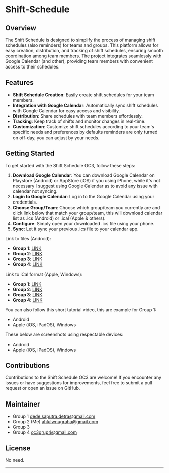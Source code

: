 # Shift-Schedule
## Overview

The Shift Schedule is designed to simplify the process of managing shift schedules (also reminders) for teams and groups. This platform allows for easy creation, distribution, and tracking of shift schedules, ensuring smooth coordination among team members. The project integrates seamlessly with Google Calendar (and other), providing team members with convenient access to their schedules.

## Features

- **Shift Schedule Creation**: Easily create shift schedules for your team members.
- **Integration with Google Calendar**: Automatically sync shift schedules with Google Calendar for easy access and visibility.
- **Distribution**: Share schedules with team members effortlessly.
- **Tracking**: Keep track of shifts and monitor changes in real-time.
- **Customization**: Customize shift schedules according to your team's specific needs and preferences by defaults reminders are only turned on off-day, you can adjust by your needs.

## Getting Started

To get started with the Shift Schedule OC3, follow these steps:

1. **Download Google Calendar**: You can download Google Calendar on Playstore (Android) or AppStore (iOS) if you using iPhone, while it's not necessary I suggest using Google Calendar as to avoid any issue with calendar not syncing.
2. **Login to Google Calendar**: Log in to the Google Calendar using your credentials.
3. **Choose Group/Team**: Choose which group/team you currently are and click link below that match your group/team, this will download calendar list as .ics (Android) or .ical (Apple & others).
4. **Configure**: Simply open your downloaded .ics file using your phone.
5. **Sync**: Let it sync your previous .ics file to your calendar app.

Link to files (Android):
-  **Group 1**: [LINK](https://calendar.google.com/calendar/u/0?cid=YmQ2NTIxZDVmZDg5MmI0MWFmNGZiZDVlNTFiZDYzNWI3YTViMTY3M2QzMjk0MDE3YWNmOTU1MGRiMGVmM2JlOEBncm91cC5jYWxlbmRhci5nb29nbGUuY29t)
-  **Group 2**: [LINK](https://calendar.google.com/calendar/u/0?cid=MXJzN21rc2puM25iNzVsZGRrcm9mMGpwZTRAZ3JvdXAuY2FsZW5kYXIuZ29vZ2xlLmNvbQ)
-  **Group 3**: [LINK](https://calendar.google.com/calendar/u/0?cid=MjYzZWE5YjNhYjJmNTVhNDA1NGU1M2VkMDU3YzYzNzdiMmUwZWZkMmU5ODhkZWZjY2E5MTJjZTc0NWI5ZjA2M0Bncm91cC5jYWxlbmRhci5nb29nbGUuY29t)
-  **Group 4**: [LINK](https://calendar.google.com/calendar/u/0?cid=MjY3YzViZTJlNzk5NTIyNThkM2QyYzg2Yjk2YWFhMjM1YjNhOTYwYjFkNGY0NGNlNmNkZDkwMjliYzc3YzExNUBncm91cC5jYWxlbmRhci5nb29nbGUuY29t)

Link to iCal format (Apple, Windows):
- **Group 1**: [LINK](https://calendar.google.com/calendar/ical/bd6521d5fd892b41af4fbd5e51bd635b7a5b1673d3294017acf9550db0ef3be8%40group.calendar.google.com/public/basic.ics)
- **Group 2**: [LINK](https://calendar.google.com/calendar/ical/1rs7mksjn3nb75lddkrof0jpe4%40group.calendar.google.com/public/basic.ics)
- **Group 3**: [LINK](https://calendar.google.com/calendar/ical/263ea9b3ab2f55a4054e53ed057c6377b2e0efd2e988defcca912ce745b9f063%40group.calendar.google.com/public/basic.ics)
- **Group 4**: [LINK](https://calendar.google.com/calendar/ical/267c5be2e79952258d3d2c86b96aaa235b3a960b1d4f44ce6cdd9029bc77c115%40group.calendar.google.com/public/basic.ics)

You can also follow this short tutorial video, this are example for Group 1:
- Android
- Apple (iOS, iPadOS), Windows

These below are screenshots using respectable devices:
- Android
- Apple (iOS, iPadOS), Windows

## Contributions

Contributions to the Shift Schedule OC3 are welcome! If you encounter any issues or have suggestions for improvements, feel free to submit a pull request or open an issue on GitHub.

## Maintainer

- Group 1  dede.saputra.detra@gmail.com
- Group 2 (Me) ahlulwnugraha@gmail.com
- Group 3 
- Group 4 oc3grup4@gmail.com

## License

No need.

---

